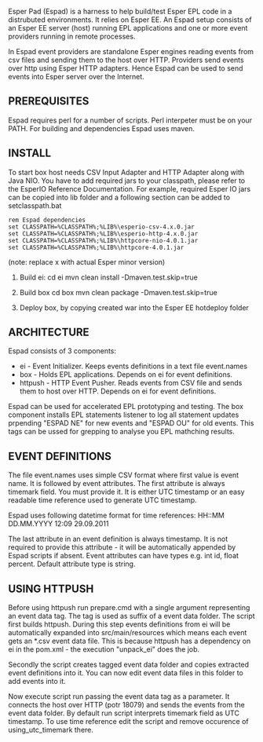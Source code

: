 
Esper Pad (Espad) is a harness to help build/test Esper EPL code in a distrubuted environments.
It relies on Esper EE. An Espad setup consists of an Esper EE server (host) running EPL applications 
and one or more event providers running in remote processes.

In Espad event providers are standalone Esper engines reading events from csv files and sending them to the host over HTTP. 
Providers send events over http using Esper HTTP adapters.
Hence Espad can be used to send events into Esper server over the Internet. 


PREREQUISITES
-------------

Espad requires perl for a number of scripts. Perl interpeter must be on your PATH.
For building and dependencies Espad uses maven.


INSTALL
--------

To start box host needs CSV Input Adapter and HTTP Adapter along with Java NIO.
You have to add required jars to your classpath, please refer to the EsperIO Reference Documentation.
For example, required Esper IO jars can be copied into lib folder and a following section can be added to setclasspath.bat

```
rem Espad dependencies
set CLASSPATH=%CLASSPATH%;%LIB%\esperio-csv-4.x.0.jar
set CLASSPATH=%CLASSPATH%;%LIB%\esperio-http-4.x.0.jar
set CLASSPATH=%CLASSPATH%;%LIB%\httpcore-nio-4.0.1.jar
set CLASSPATH=%CLASSPATH%;%LIB%\httpcore-4.0.1.jar
```

(note: replace x with actual Esper minor version)

1. Build ei: 
cd ei
mvn clean install -Dmaven.test.skip=true

2. Build box
cd box
mvn clean package -Dmaven.test.skip=true

3. Deploy box, by copying created war into the Esper EE hotdeploy folder
 

ARCHITECTURE
------------

Espad consists of 3 components:
 * ei - Event Initializer. Keeps events definitions in a text file event.names
 * box - Holds EPL applications. Depends on ei for event definitions. 
 * httpush - HTTP Event Pusher. Reads events from CSV file and sends them to host over HTTP. Depends on ei for event definitions. 

Espad can be used for accelerated EPL prototyping and testing. 
The box component installs EPL statements listener to log all statement updates prpending "ESPAD NE" for new events and "ESPAD OU" for old events.
This tags can be ussed for grepping to analyse you EPL mathching results.


EVENT DEFINITIONS
-----------------
The file event.names uses simple CSV format where first value is event name. It is followed by event attributes.
The first attribute is always timemark field. You must provide it. It is either UTC timestamp or an easy readable time reference 
used to generate UTC timestamp. 

Espad uses following datetime format for time references:
HH::MM DD.MM.YYYY
12:09 29.09.2011

The last attribute in an event definition is always timestamp. It is not required to provide this attribute - it will be automatically appended by Espad scripts if absent.
Event attributes can have types e.g. int id, float percent. Default attribute type is string.
 

USING HTTPUSH
--------------

Before using httpush run prepare.cmd with a single argument representing an event data tag. The tag is used as suffix of a event data folder.
The script first builds httpush. During this step events definitions from ei will be automatically expanded into src/main/resources which means each event gets an *.csv event data file. 
This is because httpush has a dependency on ei in the pom.xml - the execution "unpack_ei" does the job.

Secondly the script creates tagged event data folder and copies extracted event definitions into it. 
You can now edit event data files in this folder to add events into it.

Now execute script run passing the event data tag as a parameter. It connects the host over HTTP (potr 18079) and sends the events from the event data folder.
By default run script interprets timemark field as UTC timestamp. To use time reference edit the script and remove occurence of using_utc_timemark there. 
